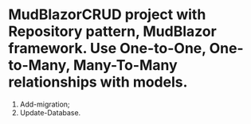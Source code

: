 # MudBlazorCRUD project with Repository pattern, MudBlazor framework. Use One-to-One, One-to-Many, Many-To-Many relationships with models.
1. Add-migration;
2. Update-Database.
